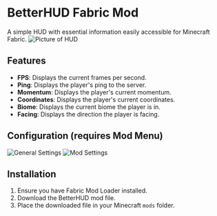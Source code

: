 # BetterHUD Fabric Mod
A simple HUD with essential information easily accessible for Minecraft Fabric.
![Picture of HUD](https://cdn.modrinth.com/data/cached_images/40973618a91b04f51e5aaca6a4ee2b396aa26afe.png)


## Features

- **FPS**: Displays the current frames per second.
- **Ping**: Displays the player's ping to the server.
- **Momentum**: Displays the player's current momentum.
- **Coordinates**: Displays the player's current coordinates.
- **Biome**: Displays the current biome the player is in.
- **Facing**: Displays the direction the player is facing.

## Configuration (requires Mod Menu)
![General Settings](https://cdn.modrinth.com/data/cached_images/7dc484e6eeaa2772097c6dc88085f138c68cebdb.png)
![Mod Settings](https://cdn.modrinth.com/data/cached_images/0e227a2f97cded44f90fe51710994632046eac3d.png)
## Installation

1. Ensure you have Fabric Mod Loader installed.
2. Download the BetterHUD mod file.
3. Place the downloaded file in your Minecraft `mods` folder.
